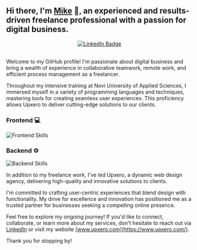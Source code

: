 ## Hi there, I'm [Mike](https://www.linkedin.com/in/upxero/) 👋, an experienced and results-driven freelance professional with a passion for digital business.

<div align="center">
  <a href="https://www.linkedin.com/in/upxero/">
    <img src="https://img.shields.io/badge/LinkedIn-blue?style=for-the-badge&logo=linkedin&logoColor=white" alt="LinkedIn Badge"/>
  </a>
</div>

<br/>

Welcome to my GitHub profile! I'm passionate about digital business and bring a wealth of experience in collaborative teamwork, remote work, and efficient process management as a freelancer.

Throughout my intensive training at Novi University of Applied Sciences, I immersed myself in a variety of programming languages and techniques, mastering tools for creating seamless user experiences. This proficiency allows Upxero to deliver cutting-edge solutions to our clients.

### Frontend 💻
![Frontend Skills](https://skillicons.dev/icons?i=vscode,html,css,javascript,react,wordpress,figma)

### Backend ⚙
![Backend Skills](https://skillicons.dev/icons?i=idea,java,spring,postgresql,postman)

In addition to my freelance work, I've led Upxero, a dynamic web design agency, delivering high-quality and innovative solutions to clients.

I'm committed to crafting user-centric experiences that blend design with functionality. My drive for excellence and innovation has positioned me as a trusted partner for businesses seeking a compelling online presence.

Feel free to explore my ongoing journey! If you'd like to connect, collaborate, or learn more about my services, don't hesitate to reach out via [LinkedIn](https://www.linkedin.com/in/upxero/) or visit my website [www.upxero.com](https://www.upxero.com/).

Thank you for stopping by!








